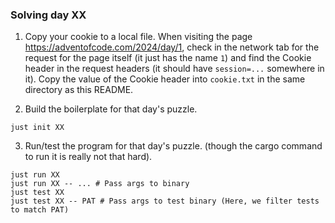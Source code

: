 ### Solving day XX

1. Copy your cookie to a local file. When visiting the page
   https://adventofcode.com/2024/day/1, check in the network tab for the request
   for the page itself (it just has the name `1`) and find the Cookie header in
   the request headers (it should have `session=...` somewhere in it). Copy the
   value of the Cookie header into `cookie.txt` in the same directory as this
   README.

2. Build the boilerplate for that day's puzzle.

```
just init XX
```

3. Run/test the program for that day's puzzle. (though the cargo command to run it is
   really not that hard).

```
just run XX
just run XX -- ... # Pass args to binary
just test XX
just test XX -- PAT # Pass args to test binary (Here, we filter tests to match PAT)
```
